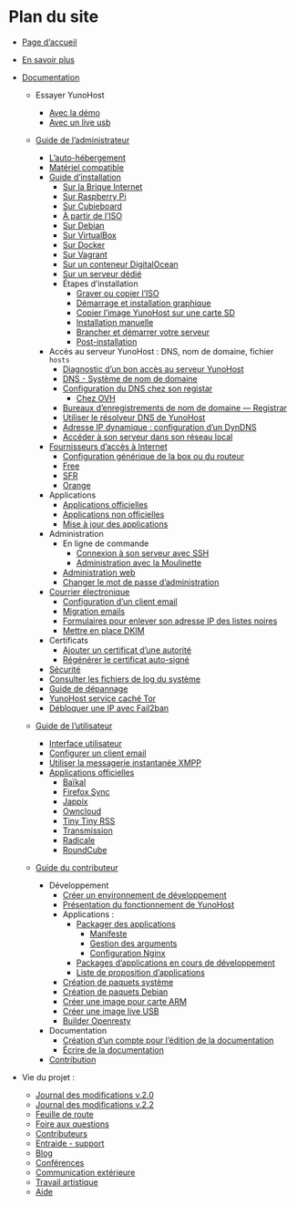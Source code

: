 # Plan du site

* [Page d’accueil](/index_fr)

* [En savoir plus](/whatsyunohost_fr)

* [Documentation](/docs_fr)

    * Essayer YunoHost
       * [Avec la démo](/try_fr)    
       * [Avec un live usb](/try_at_home_fr)

    * [Guide de l’administrateur](/admindoc_fr)
        * [L’auto-hébergement](/selfhosting_fr)
        * [Matériel compatible](/hardware_fr)
        * [Guide d’installation](/install_fr)
            * [Sur la Brique Internet](/installation_brique_fr)
            * [Sur Raspberry Pi](/install_on_raspberry_fr)
            * [Sur Cubieboard](/install_on_cubieboard_fr)
            * [À partir de l’ISO](/install_iso_fr)
            * [Sur Debian](/install_on_debian_fr)
            * [Sur VirtualBox](/install_on_virtualbox_fr)
            * [Sur Docker](/docker_fr)
            * [Sur Vagrant](/vagrant_fr)
            * [Sur un conteneur DigitalOcean](/install_on_digitalocean_fr)
            * [Sur un serveur dédié](/install_on_dedicated_server_fr)
            * Étapes d’installation
               * [Graver ou copier l’ISO](/burn_or_copy_iso_fr)
               * [Démarrage et installation graphique](/boot_and_graphical_install_fr)
               * [Copier l’image YunoHost sur une carte SD](/copy_image_fr)
               * [Installation manuelle](/install_manually_fr)
               * [Brancher et démarrer votre serveur](/plug_and_boot_fr)
               * [Post-installation](/postinstall_fr)
        * Accès au serveur YunoHost : DNS, nom de domaine, fichier `hosts`
            * [Diagnostic d’un bon accès au serveur YunoHost](/diagnostic_fr)
            * [DNS - Système de nom de domaine](/dns_fr)
            * [Configuration du DNS chez son registar](/dns_config_fr)
              * [Chez OVH](/OVH_fr)
            * [Bureaux d’enregistrements de nom de domaine — Registrar](registar_fr)
            * [Utiliser le résolveur DNS de YunoHost](/dns_resolver_fr)
            * [Adresse IP dynamique : configuration d’un DynDNS](dns_dynamicip_fr)
            * [Accéder à son serveur dans son réseau local](/dns_local_network_fr)
        * [Fournisseurs d’accès à Internet](/isp_fr)
            * [Configuration générique de la box ou du routeur](/isp_box_config_fr)
            * [Free](/isp_free_fr)
            * [SFR](/isp_sfr_fr)
            * [Orange](/isp_orange_fr)
        * Applications
            * [Applications officielles](/apps_fr)
            * [Applications non officielles](/apps_in_progress_en)
            * [Mise à jour des applications](app_update_fr)
        * Administration
            * En ligne de commande
                * [Connexion à son serveur avec SSH](/ssh_fr)
                * [Administration avec la Moulinette](/moulinette_fr)
            * [Administration web](/admin_fr)
            * [Changer le mot de passe d’administration](/change_admin_password_fr)
        * [Courrier électronique](email_fr)
           * [Configuration d’un client email](email_configure_client_fr)
           * [Migration emails](email_migration_fr)
           * [Formulaires pour enlever son adresse IP des listes noires](blacklist_forms_fr)
           * [Mettre en place DKIM](dkim_fr)
        * Certificats
            * [Ajouter un certificat d’une autorité](/certificate_fr)
            * [Régénérer le certificat auto-signé](/regenerate_certificate_fr)
        * [Sécurité](/security_fr)
        * [Consulter les fichiers de log du système](/check_logfile_fr)
        * [Guide de dépannage](/troubleshooting_guide_fr)
        * [YunoHost service caché Tor](/torhiddenservice_fr)
        * [Débloquer une IP avec Fail2ban](/fail2ban_fr)

    * [Guide de l’utilisateur](/userdoc_fr)
        * [Interface utilisateur](user_interface)
        * [Configurer un client email](email_configure_client_fr)
        * [Utiliser la messagerie instantanée XMPP](/XMPP_fr)
        * [Applications officielles](/apps_fr)
           * [Baïkal](/app_baikal_fr)
           * [Firefox Sync](/app_ffsync_fr)
           * [Jappix](/app_jappix_fr)
           * [Owncloud](app_owncloud_fr)
           * [Tiny Tiny RSS](/app_ttrss_fr)
           * [Transmission](/app_transmission_fr)
           * [Radicale](/app_radicale_fr)
           * [RoundCube](/app_roundcube_fr)

    * [Guide du contributeur](/contribute_fr)
        * Développement
           * [Créer un environnement de développement](dev_fr)
           * [Présentation du fonctionnement de YunoHost](/package_list_fr)
           * Applications :
              * [Packager des applications](/packaging_apps_fr)
                 * [Manifeste](packaging_apps_manifest_fr)
                 * [Gestion des arguments](packaging_apps_arguments_management_fr)
                 * [Configuration Nginx](packaging_apps_nginx_conf_fr)
              * [Packages d’applications en cours de développement](/apps_in_progress_fr)
              * [Liste de proposition d’applications](/apps_wishlist_fr)
           * [Création de paquets système](/build_system_fr)
           * [Création de paquets Debian](/build_packages_fr)
           * [Créer une image pour carte ARM](/build_arm_image_en)
           * [Créer une image live USB](/create_live_usb_fr)
           * [Builder Openresty](/build_openresty_fr)
        * Documentation
           * [Création d’un compte pour l’édition de la documentation](/accounting_fr)
           * [Écrire de la documentation](/write_documentation_fr)
        * [Contribution](/contributordoc_fr)

* Vie du projet :
   * [Journal des modifications v.2.0](/changelog_2_0_en)
   * [Journal des modifications v.2.2](/changelog_2_2_en)
   * [Feuille de route](/roadmap_en)
   * [Foire aux questions](/faq_fr)
   * [Contributeurs](contribs_fr)
   * [Entraide - support](/support_fr)
   * [Blog](https://forum.yunohost.org/c/announcement)
   * [Conférences](/conf_fr)
   * [Communication extérieure](communication_fr)
   * [Travail artistique](artworks_fr)
   * [Aide](/help_fr)
